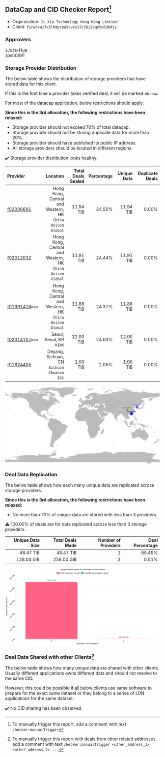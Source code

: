 ## DataCap and CID Checker Report[^1]
 - Organization: `Ji Xia Technology Hong Kong Limited`
 - Client: `f1rw54uifx5lhmprpu5ovcxilc56j2pqm5w336djy`
### Approvers
`1`Joss-Hua<br/>`1`psh0691

### Storage Provider Distribution
The below table shows the distribution of storage providers that have stored data for this client.

If this is the first time a provider takes verified deal, it will be marked as `new`.

For most of the datacap application, below restrictions should apply.

**Since this is the 3rd allocation, the following restrictions have been relaxed:**
 - Storage provider should not exceed 70% of total datacap.
 - Storage provider should not be storing duplicate data for more than 20%.
 - Storage provider should have published its public IP address.
 - All storage providers should be located in different regions.

✔️ Storage provider distribution looks healthy.

| Provider                                                    |                                                     Location | Total Deals Sealed | Percentage | Unique Data | Duplicate Deals |
| :---------------------------------------------------------- | -----------------------------------------------------------: | -----------------: | ---------: | ----------: | --------------: |
| [f02006691](https://filfox.info/en/address/f02006691)       | Hong Kong, Central and Western, HK<br/>`China Unicom Global` |          11.94 TiB |     24.50% |   11.94 TiB |           0.00% |
| [f02012032](https://filfox.info/en/address/f02012032)       | Hong Kong, Central and Western, HK<br/>`China Unicom Global` |          11.91 TiB |     24.44% |   11.91 TiB |           0.00% |
| [f01991416](https://filfox.info/en/address/f01991416)`new`  | Hong Kong, Central and Western, HK<br/>`China Unicom Global` |          11.88 TiB |     24.37% |   11.88 TiB |           0.00% |
| [f02014107](https://filfox.info/en/address/f02014107)`new`  |                                  Seoul, Seoul, KR<br/>`KINX` |          12.00 TiB |     24.63% |   12.00 TiB |           0.00% |
| [f01824405](https://filfox.info/en/address/f01824405)       |                Deyang, Sichuan, CN<br/>`Sichuan Chuanxn IDC` |           1.00 TiB |      2.05% |    1.00 TiB |           0.00% |

<img src="https://raw.githubusercontent.com/data-preservation-programs/filplus-checker-assets/main/filecoin-project/filecoin-plus-large-datasets/issues/1008/1679302147075.png"/>

### Deal Data Replication
The below table shows how each many unique data are replicated across storage providers.


**Since this is the 3rd allocation, the following restrictions have been relaxed:**
- No more than 70% of unique data are stored with less than 3 providers.

⚠️ 100.00% of deals are for data replicated across less than 3 storage providers.

| Unique Data Size | Total Deals Made | Number of Providers | Deal Percentage |
| ---------------: | ---------------: | ------------------: | --------------: |
|        48.47 TiB |        48.47 TiB |                   1 |          99.49% |
|       128.00 GiB |       256.00 GiB |                   2 |           0.51% |

<img src="https://raw.githubusercontent.com/data-preservation-programs/filplus-checker-assets/main/filecoin-project/filecoin-plus-large-datasets/issues/1008/1679302147823.png"/>

### Deal Data Shared with other Clients[^3]
The below table shows how many unique data are shared with other clients.
Usually different applications owns different data and should not resolve to the same CID.

However, this could be possible if all below clients use same software to prepare for the exact same dataset or they belong to a series of LDN applications for the same dataset.

✔️ No CID sharing has been observed.

[^1]: To manually trigger this report, add a comment with text `checker:manualTrigger`

[^2]: Deals from those addresses are combined into this report as they are specified with `checker:manualTrigger`

[^3]: To manually trigger this report with deals from other related addresses, add a comment with text `checker:manualTrigger <other_address_1> <other_address_2> ...`
